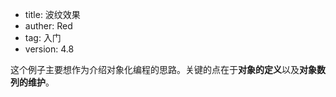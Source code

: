 
- title: 波纹效果
- auther: Red
- tag: 入门
- version: 4.8

这个例子主要想作为介绍对象化编程的思路。关键的点在于**对象的定义**以及**对象数列的维护**。